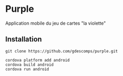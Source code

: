 # Purple
Application mobile du jeu de cartes "la violette"
## Installation
`git clone https://github.com/gdescomps/purple.git`

`cordova platform add android`  
`cordova build android`  
`cordova run android`  
